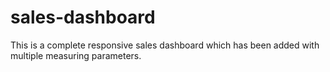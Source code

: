# sales-dashboard
This is a complete responsive sales dashboard which has been added with multiple measuring parameters.
